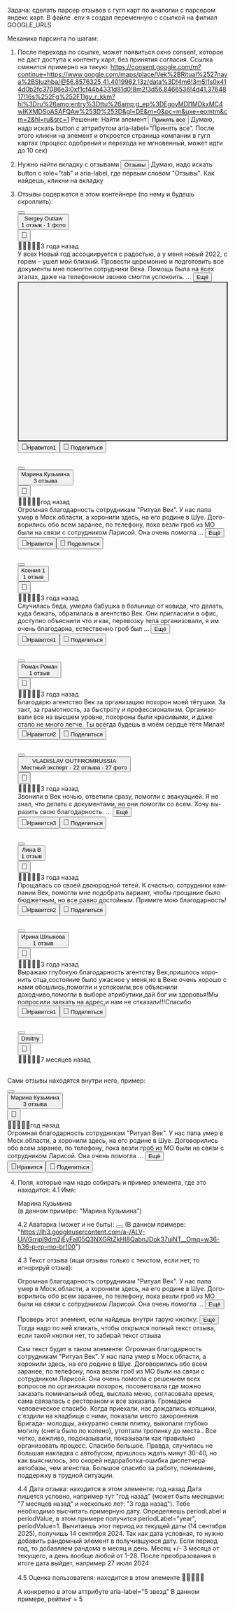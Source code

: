 Задача: сделать парсер отзывов с гугл карт по аналогии с парсером яндекс карт. В файле .env я создал переменную с ссылкой на филиал GOOGLE_URLS

Механика парсинга по шагам:

1. После перехода по ссылке, может появиться окно consent, которое не даст доступа к контенту карт, без принятия согласия. Ссылка сменится примерно на такую: https://consent.google.com/m?continue=https://www.google.com/maps/place/Vek%2BRitual%2527naya%2BSluzhba/@56.8576325,41.4019962,13z/data%3D!4m6!3m5!1s0x414d0b2fc37086e3:0xf1cf44b4331d81d0!8m2!3d56.8466536!4d41.3764817!16s%252Fg%252F11gv_r_kkm?hl%3Dru%26amp;entry%3Dttu%26amp;g_ep%3DEgoyMDI1MDkxMC4wIKXMDSoASAFQAw%253D%253D&gl=DE&m=0&pc=m&uxe=eomtm&cm=2&hl=ru&src=1
   Решение: Найти элемент <button class="UywwFc-LgbsSe UywwFc-LgbsSe-OWXEXe-dgl2Hf UywwFc-StrnGf-YYd4I-VtOx3e UywwFc-kSE8rc-FoKg4d-sLO9V-YoZ4jf XWZjwc" jscontroller="O626Fe" jsaction="click:h5M12e;clickmod:h5M12e;pointerdown:FEiYhc;pointerup:mF5Elf;pointerenter:EX0mI;pointerleave:vpvbp;pointercancel:xyn4sd;contextmenu:xexox; focus:h06R8; blur:zjh6rb;mlnRJb:fLiPzd;" data-idom-class="XWZjwc" jsname="b3VHJd" aria-label="Принять все"><span class="OiePBf-zPjgPe"></span><span class="SXdXAb-BFbNVe"><span class="SXdXAb-ugnUJb"></span></span><span class="RBHQF-ksKsZd" jscontroller="LBaJxb" jsname="m9ZlFb" soy-skip="" ssk="6:RWVI5c"></span><span class="UywwFc-RLmnJb"></span><span class="UywwFc-kBDsod-Rtc0Jf UywwFc-kBDsod-Rtc0Jf-OWXEXe-M1Soyc" jsname="Xr1QTb"></span><span jsname="V67aGc" class="UywwFc-vQzf8d" aria-hidden="true">Принять все</span><span class="UywwFc-kBDsod-Rtc0Jf UywwFc-kBDsod-Rtc0Jf-OWXEXe-UbuQg" jsname="UkTUqb"></span></button> Думаю, надо искать button с аттрибутом aria-label="Принять все". После этого кликни на элемент и откроется страница компании в гугл картах (процесс одобрения и перехода не мгновенный, может идти до 10 сек)

2. Нужно найти вкладку с отзывами <button role="tab" class="hh2c6 " aria-label="Отзывы о месте &quot;Век Ритуальная Служба&quot;" aria-selected="false" data-tab-index="1" jsaction="pane.wfvdle5tabs.tabClick; mousedown:pane.wfvdle5tabs.dragTabs; focus:pane.wfvdle5tabs.focus" jslog="145620; track:click;" style="flex: 0 0 calc(50%);" tabindex="-1"><div class="EIgkw OyjIsf"></div><div class="LRkQ2"><div class="G4Y5Vc OyjIsf"></div><div class="Gpq6kf NlVald" aria-hidden="true">Отзывы</div><div class="a52Cae"></div></div></button> Думаю, надо искать button c role="tab" и aria-label, где первым словом "Отзывы". Как найдешь, кликни на вкладку

3. Отзывы содержатся в этом контейнере (по нему и будешь скроллить): <div class="m6QErb XiKgde " style=""><div class="jftiEf fontBodyMedium " aria-label="Sergey Outlaw" data-review-id="ChdDSUhNMG9nS0VJQ0FnSUNtaDR5WGdRRRAB" jslog="21866;;metadata:WyIwYWhVS0V3alctX0xKeE5pUEF4WFZEbU1CSFRWVEV2c1EwcE1GQ0FJb0FBIl0="><div data-review-id="ChdDSUhNMG9nS0VJQ0FnSUNtaDR5WGdRRRAB" jsaction="mouseover:pane.wfvdle132.review.in; mouseout:pane.wfvdle132.review.out"><div class="jJc9Ad "><div> <button class="WEBjve" data-review-id="ChdDSUhNMG9nS0VJQ0FnSUNtaDR5WGdRRRAB" data-href="https://www.google.com/maps/contrib/117337171689490513365/reviews?hl=ru" jsaction="pane.wfvdle132.review.reviewerLink" jslog="95010; track:click; mutable:true;" aria-label="Фото: Sergey Outlaw"><img class="NBa7we" alt="" src="https://lh3.googleusercontent.com/a/ACg8ocKq5ET9LzXrvXlLbkKkeLznrTv7Rn_pSkO7mC42xJaqsuqWvA=w36-h36-p-rp-mo-br100"></button></div> <div class="GHT2ce NsCY4 "><div class="m44Iib"></div> <div style="position: relative;"><div class="WNxzHc qLhwHc"><button class="al6Kxe" jsaction="pane.wfvdle132.review.reviewerLink" data-review-id="ChdDSUhNMG9nS0VJQ0FnSUNtaDR5WGdRRRAB" data-href="https://www.google.com/maps/contrib/117337171689490513365/reviews?hl=ru" jslog="95010; track:click;"><div class="d4r55 fontTitleMedium">Sergey Outlaw</div><div class="RfnDt ">1&nbsp;отзыв · 1&nbsp;фото</div></button></div><div class="fzE5Re"><div class="X1FxEd"></div></div><button class="PP3Y3d S1qRNe" data-review-id="ChdDSUhNMG9nS0VJQ0FnSUNtaDR5WGdRRRAB" jslog="14326; track:click;metadata:WyIwYWhVS0V3alctX0xKeE5pUEF4WFZEbU1CSFRWVEV2c1EwcE1GQ0FJb0FBIl0=" aria-label="Действия с отзывом пользователя Sergey Outlaw" data-tooltip="Действия с отзывом пользователя Sergey Outlaw" jsaction="pane.wfvdle132.review.actionMenu; keydown:pane.wfvdle132.review.actionMenu; focus:pane.focusTooltip; blur:pane.blurTooltip; keydown:pane.escapeTooltip"><div class="zjA77"><div class="OyjIsf "></div><span class="eaLgGf google-symbols" aria-hidden="true" style="font-size: 18px;"></span></div></button></div></div><div class="g138K"></div><div class="GHT2ce"><div class="DU9Pgb"><span class="kvMYJc" role="img" aria-label="5&nbsp;звезд"><span class="hCCjke google-symbols NhBTye elGi1d" aria-hidden="true" style="font-size: 16px;"></span><span class="hCCjke google-symbols NhBTye elGi1d" aria-hidden="true" style="font-size: 16px;"></span><span class="hCCjke google-symbols NhBTye elGi1d" aria-hidden="true" style="font-size: 16px;"></span><span class="hCCjke google-symbols NhBTye elGi1d" aria-hidden="true" style="font-size: 16px;"></span><span class="hCCjke google-symbols NhBTye elGi1d" aria-hidden="true" style="font-size: 16px;"></span></span><span class="rsqaWe">3 года назад</span><div class="Tuisuc"></div></div><div> <div class="MyEned" tabindex="-1" id="ChdDSUhNMG9nS0VJQ0FnSUNtaDR5WGdRRRAB" lang="ru"><span class="wiI7pd">У всех Новый год ассоциируется с радостью, а у меня новый 2022, с горем – ушел мой близкий. Провести церемонию и подготовить все документы мне помогли сотрудники Века. Помощь была на всех этапах, даже на телефонном звонке смогли успокоить. …</span><span> <button class="w8nwRe kyuRq" aria-expanded="false" aria-controls="ChdDSUhNMG9nS0VJQ0FnSUNtaDR5WGdRRRAB" data-review-id="ChdDSUhNMG9nS0VJQ0FnSUNtaDR5WGdRRRAB" jslog="63707; track:click;metadata:WyIwYWhVS0V3alctX0xKeE5pUEF4WFZEbU1CSFRWVEV2c1EwcE1GQ0FJb0FBIl0=" aria-label="Ещё" jsaction="pane.wfvdle132.review.expandReview">Ещё</button></span></div></div><div class="KtCyie"><button class="Tya61d" data-photo-index="0" data-review-id="ChdDSUhNMG9nS0VJQ0FnSUNtaDR5WGdRRRAB" data-tooltip="" jsaction="pane.wfvdle132.review.openPhoto;keydown:pane.wfvdle132.review.openPhoto;focus:pane.focusTooltip;blur:pane.blurTooltip;keydown:pane.escapeTooltip" aria-label="Фото 1 в отзыве пользователя Sergey Outlaw" style="background-image: url(&quot;https://lh3.googleusercontent.com/geougc-cs/AB3l90BAbWP6rDxPaTRUIV2-kB6nxkOx1bsniiRuAuLGKnUsv3_Jd_xIMlLkDm5Bhw85mGto2anqyVttGAkDm5SCBpMVj3GWUoxOE3pWVHF_VMwxMJrcr_5UDRX03wQ462403ssxHQFN=w600-h450-p&quot;); width: 100%; padding-top: 75%;"></button></div><div style="clear: both;"></div><div class="Upo0Ec"><button class="gllhef" aria-pressed="false" data-review-id="ChdDSUhNMG9nS0VJQ0FnSUNtaDR5WGdRRRAB" jslog="25807; track:click;metadata:WyIwYWhVS0V3alctX0xKeE5pUEF4WFZEbU1CSFRWVEV2c1EwcE1GQ0FJb0FBIl0=" aria-label="1 лайк" title="1 лайк" jsaction="pane.wfvdle132.review.toggleThumbsUp; keydown:pane.wfvdle132.review.toggleThumbsUp"><div class="GBkF3d "><div class="Gd9ibe OyjIsf "></div><span class="dSlJg google-symbols" aria-hidden="true" style="font-size: 18px;"></span><span class="NlVald znYl0"><span class="Hzvxle">Нравится</span><span class="pkWtMe">1</span></span></div></button><button class="gllhef" jslog="32949; track:click" data-review-id="ChdDSUhNMG9nS0VJQ0FnSUNtaDR5WGdRRRAB" aria-label="Поделиться отзывом пользователя Sergey Outlaw." jsaction="pane.wfvdle132.review.share; keydown:pane.wfvdle132.review.share"><div class="GBkF3d"><div class="Gd9ibe OyjIsf "></div><span class="dSlJg google-symbols" aria-hidden="true" style="font-size: 18px;"></span> <span class="NlVald znYl0">Поделиться</span></div></button></div></div></div></div></div><div class="AyRUI" aria-hidden="true" style="height: 16px;">&nbsp; </div><div class="TFQHme "></div><div class="AyRUI" aria-hidden="true" style="height: 16px;">&nbsp; </div><div class="jftiEf fontBodyMedium " aria-label="Марина Кузьмина" data-review-id="ChZDSUhNMG9nS0VJQ0FnSUR0NHNUbUVREAE" jslog="21866;;metadata:WyIwYWhVS0V3alctX0xKeE5pUEF4WFZEbU1CSFRWVEV2c1EwcE1GQ0Fjb0FRIl0="><div data-review-id="ChZDSUhNMG9nS0VJQ0FnSUR0NHNUbUVREAE" jsaction="mouseover:pane.wfvdle133.review.in; mouseout:pane.wfvdle133.review.out"><div class="jJc9Ad "><div> <button class="WEBjve" data-review-id="ChZDSUhNMG9nS0VJQ0FnSUR0NHNUbUVREAE" data-href="https://www.google.com/maps/contrib/105248654245529140348/reviews?hl=ru" jsaction="pane.wfvdle133.review.reviewerLink" jslog="95010; track:click; mutable:true;" aria-label="Фото: Марина Кузьмина"><img class="NBa7we" alt="" src="https://lh3.googleusercontent.com/a-/ALV-UjVGrripI9dm2jEyFaI05Q3NXGRtZkHI8QabnJDok37uiNT__Omq=w36-h36-p-rp-mo-br100"></button></div> <div class="GHT2ce NsCY4 "><div class="m44Iib"></div> <div style="position: relative;"><div class="WNxzHc qLhwHc"><button class="al6Kxe" jsaction="pane.wfvdle133.review.reviewerLink" data-review-id="ChZDSUhNMG9nS0VJQ0FnSUR0NHNUbUVREAE" data-href="https://www.google.com/maps/contrib/105248654245529140348/reviews?hl=ru" jslog="95010; track:click;"><div class="d4r55 fontTitleMedium">Марина Кузьмина</div><div class="RfnDt ">3&nbsp;отзыва</div></button></div><div class="fzE5Re"><div class="X1FxEd"></div></div><button class="PP3Y3d S1qRNe" data-review-id="ChZDSUhNMG9nS0VJQ0FnSUR0NHNUbUVREAE" jslog="14326; track:click;metadata:WyIwYWhVS0V3alctX0xKeE5pUEF4WFZEbU1CSFRWVEV2c1EwcE1GQ0Fjb0FRIl0=" aria-label="Действия с отзывом пользователя Марина Кузьмина" data-tooltip="Действия с отзывом пользователя Марина Кузьмина" jsaction="pane.wfvdle133.review.actionMenu; keydown:pane.wfvdle133.review.actionMenu; focus:pane.focusTooltip; blur:pane.blurTooltip; keydown:pane.escapeTooltip"><div class="zjA77"><div class="OyjIsf "></div><span class="eaLgGf google-symbols" aria-hidden="true" style="font-size: 18px;"></span></div></button></div></div><div class="g138K"></div><div class="GHT2ce"><div class="DU9Pgb"><span class="kvMYJc" role="img" aria-label="5&nbsp;звезд"><span class="hCCjke google-symbols NhBTye elGi1d" aria-hidden="true" style="font-size: 16px;"></span><span class="hCCjke google-symbols NhBTye elGi1d" aria-hidden="true" style="font-size: 16px;"></span><span class="hCCjke google-symbols NhBTye elGi1d" aria-hidden="true" style="font-size: 16px;"></span><span class="hCCjke google-symbols NhBTye elGi1d" aria-hidden="true" style="font-size: 16px;"></span><span class="hCCjke google-symbols NhBTye elGi1d" aria-hidden="true" style="font-size: 16px;"></span></span><span class="rsqaWe">год назад</span><div class="Tuisuc"></div></div><div> <div class="MyEned" tabindex="-1" id="ChZDSUhNMG9nS0VJQ0FnSUR0NHNUbUVREAE" lang="ru"><span class="wiI7pd">Огромная благодарность сотрудникам "Ритуал Век". У нас папа умер в Моск.области, а хоронили здесь, на его родине в Шуе. Договорились обо всем заранее, по телефону, пока везли гроб из МО были на связи с сотрудником Ларисой. Она очень помогла …</span><span> <button class="w8nwRe kyuRq" aria-expanded="false" aria-controls="ChZDSUhNMG9nS0VJQ0FnSUR0NHNUbUVREAE" data-review-id="ChZDSUhNMG9nS0VJQ0FnSUR0NHNUbUVREAE" jslog="63707; track:click;metadata:WyIwYWhVS0V3alctX0xKeE5pUEF4WFZEbU1CSFRWVEV2c1EwcE1GQ0Fjb0FRIl0=" aria-label="Ещё" jsaction="pane.wfvdle133.review.expandReview">Ещё</button></span></div></div><div style="clear: both;"></div><div class="Upo0Ec"><button class="gllhef" aria-pressed="false" data-review-id="ChZDSUhNMG9nS0VJQ0FnSUR0NHNUbUVREAE" jslog="25807; track:click;metadata:WyIwYWhVS0V3alctX0xKeE5pUEF4WFZEbU1CSFRWVEV2c1EwcE1GQ0Fjb0FRIl0=" aria-label="Лайк" title="Лайк" jsaction="pane.wfvdle133.review.toggleThumbsUp; keydown:pane.wfvdle133.review.toggleThumbsUp"><div class="GBkF3d "><div class="Gd9ibe OyjIsf "></div><span class="dSlJg google-symbols" aria-hidden="true" style="font-size: 18px;"></span><span class="NlVald znYl0"><span>Нравится</span></span></div></button><button class="gllhef" jslog="32949; track:click" data-review-id="ChZDSUhNMG9nS0VJQ0FnSUR0NHNUbUVREAE" aria-label="Поделиться отзывом пользователя Марина Кузьмина." jsaction="pane.wfvdle133.review.share; keydown:pane.wfvdle133.review.share"><div class="GBkF3d"><div class="Gd9ibe OyjIsf "></div><span class="dSlJg google-symbols" aria-hidden="true" style="font-size: 18px;"></span> <span class="NlVald znYl0">Поделиться</span></div></button></div></div></div></div></div><div class="AyRUI" aria-hidden="true" style="height: 16px;">&nbsp; </div><div class="TFQHme "></div><div class="AyRUI" aria-hidden="true" style="height: 16px;">&nbsp; </div><div class="jftiEf fontBodyMedium " aria-label="Ксения 1" data-review-id="ChZDSUhNMG9nS0VJQ0FnSUNtZ2M3S2ZnEAE" jslog="21866;;metadata:WyIwYWhVS0V3alctX0xKeE5pUEF4WFZEbU1CSFRWVEV2c1EwcE1GQ0Fvb0FnIl0="><div data-review-id="ChZDSUhNMG9nS0VJQ0FnSUNtZ2M3S2ZnEAE" jsaction="mouseover:pane.wfvdle134.review.in; mouseout:pane.wfvdle134.review.out"><div class="jJc9Ad "><div> <button class="WEBjve" data-review-id="ChZDSUhNMG9nS0VJQ0FnSUNtZ2M3S2ZnEAE" data-href="https://www.google.com/maps/contrib/110147816260543487919/reviews?hl=ru" jsaction="pane.wfvdle134.review.reviewerLink" jslog="95010; track:click; mutable:true;" aria-label="Фото: Ксения 1"><img class="NBa7we" alt="" src="https://lh3.googleusercontent.com/a/ACg8ocI2jEc3GRV5GgaNsBDDgocJQRbRW7gWPLnioMYeYv--SDdXEw=w36-h36-p-rp-mo-br100"></button></div> <div class="GHT2ce NsCY4 "><div class="m44Iib"></div> <div style="position: relative;"><div class="WNxzHc qLhwHc"><button class="al6Kxe" jsaction="pane.wfvdle134.review.reviewerLink" data-review-id="ChZDSUhNMG9nS0VJQ0FnSUNtZ2M3S2ZnEAE" data-href="https://www.google.com/maps/contrib/110147816260543487919/reviews?hl=ru" jslog="95010; track:click;"><div class="d4r55 fontTitleMedium">Ксения 1</div><div class="RfnDt ">1&nbsp;отзыв</div></button></div><div class="fzE5Re"><div class="X1FxEd"></div></div><button class="PP3Y3d S1qRNe" data-review-id="ChZDSUhNMG9nS0VJQ0FnSUNtZ2M3S2ZnEAE" jslog="14326; track:click;metadata:WyIwYWhVS0V3alctX0xKeE5pUEF4WFZEbU1CSFRWVEV2c1EwcE1GQ0Fvb0FnIl0=" aria-label="Действия с отзывом пользователя Ксения 1" data-tooltip="Действия с отзывом пользователя Ксения 1" jsaction="pane.wfvdle134.review.actionMenu; keydown:pane.wfvdle134.review.actionMenu; focus:pane.focusTooltip; blur:pane.blurTooltip; keydown:pane.escapeTooltip"><div class="zjA77"><div class="OyjIsf "></div><span class="eaLgGf google-symbols" aria-hidden="true" style="font-size: 18px;"></span></div></button></div></div><div class="g138K"></div><div class="GHT2ce"><div class="DU9Pgb"><span class="kvMYJc" role="img" aria-label="5&nbsp;звезд"><span class="hCCjke google-symbols NhBTye elGi1d" aria-hidden="true" style="font-size: 16px;"></span><span class="hCCjke google-symbols NhBTye elGi1d" aria-hidden="true" style="font-size: 16px;"></span><span class="hCCjke google-symbols NhBTye elGi1d" aria-hidden="true" style="font-size: 16px;"></span><span class="hCCjke google-symbols NhBTye elGi1d" aria-hidden="true" style="font-size: 16px;"></span><span class="hCCjke google-symbols NhBTye elGi1d" aria-hidden="true" style="font-size: 16px;"></span></span><span class="rsqaWe">3 года назад</span><div class="Tuisuc"></div></div><div> <div class="MyEned" tabindex="-1" id="ChZDSUhNMG9nS0VJQ0FnSUNtZ2M3S2ZnEAE" lang="ru"><span class="wiI7pd">Случилась беда, умерла бабушка в больнице от ковида, что делать, куда бежать, обратилась в агентство Век. Они пригласили в офис, доступно объяснили что и как, перевозку тела организовали, я им очень благодарна, естественно гроб был …</span><span> <button class="w8nwRe kyuRq" aria-expanded="false" aria-controls="ChZDSUhNMG9nS0VJQ0FnSUNtZ2M3S2ZnEAE" data-review-id="ChZDSUhNMG9nS0VJQ0FnSUNtZ2M3S2ZnEAE" jslog="63707; track:click;metadata:WyIwYWhVS0V3alctX0xKeE5pUEF4WFZEbU1CSFRWVEV2c1EwcE1GQ0Fvb0FnIl0=" aria-label="Ещё" jsaction="pane.wfvdle134.review.expandReview">Ещё</button></span></div></div><div style="clear: both;"></div><div class="Upo0Ec"><button class="gllhef" aria-pressed="false" data-review-id="ChZDSUhNMG9nS0VJQ0FnSUNtZ2M3S2ZnEAE" jslog="25807; track:click;metadata:WyIwYWhVS0V3alctX0xKeE5pUEF4WFZEbU1CSFRWVEV2c1EwcE1GQ0Fvb0FnIl0=" aria-label="1 лайк" title="1 лайк" jsaction="pane.wfvdle134.review.toggleThumbsUp; keydown:pane.wfvdle134.review.toggleThumbsUp"><div class="GBkF3d "><div class="Gd9ibe OyjIsf "></div><span class="dSlJg google-symbols" aria-hidden="true" style="font-size: 18px;"></span><span class="NlVald znYl0"><span class="Hzvxle">Нравится</span><span class="pkWtMe">1</span></span></div></button><button class="gllhef" jslog="32949; track:click" data-review-id="ChZDSUhNMG9nS0VJQ0FnSUNtZ2M3S2ZnEAE" aria-label="Поделиться отзывом пользователя Ксения 1." jsaction="pane.wfvdle134.review.share; keydown:pane.wfvdle134.review.share"><div class="GBkF3d"><div class="Gd9ibe OyjIsf "></div><span class="dSlJg google-symbols" aria-hidden="true" style="font-size: 18px;"></span> <span class="NlVald znYl0">Поделиться</span></div></button></div></div></div></div></div><div class="AyRUI" aria-hidden="true" style="height: 16px;">&nbsp; </div><div class="TFQHme "></div><div class="AyRUI" aria-hidden="true" style="height: 16px;">&nbsp; </div><div class="jftiEf fontBodyMedium " aria-label="Роман Роман" data-review-id="ChdDSUhNMG9nS0VJQ0FnSUNtM3BLWjlnRRAB" jslog="21866;;metadata:WyIwYWhVS0V3alctX0xKeE5pUEF4WFZEbU1CSFRWVEV2c1EwcE1GQ0Ewb0F3Il0="><div data-review-id="ChdDSUhNMG9nS0VJQ0FnSUNtM3BLWjlnRRAB" jsaction="mouseover:pane.wfvdle135.review.in; mouseout:pane.wfvdle135.review.out"><div class="jJc9Ad "><div> <button class="WEBjve" data-review-id="ChdDSUhNMG9nS0VJQ0FnSUNtM3BLWjlnRRAB" data-href="https://www.google.com/maps/contrib/103363893892814514217/reviews?hl=ru" jsaction="pane.wfvdle135.review.reviewerLink" jslog="95010; track:click; mutable:true;" aria-label="Фото: Роман Роман"><img class="NBa7we" alt="" src="https://lh3.googleusercontent.com/a/ACg8ocJ9Hss17cUT34eCW0nroLipQLmhWS61ewnX-s1pAUnRPEg_bg=w36-h36-p-rp-mo-br100"></button></div> <div class="GHT2ce NsCY4 "><div class="m44Iib"></div> <div style="position: relative;"><div class="WNxzHc qLhwHc"><button class="al6Kxe" jsaction="pane.wfvdle135.review.reviewerLink" data-review-id="ChdDSUhNMG9nS0VJQ0FnSUNtM3BLWjlnRRAB" data-href="https://www.google.com/maps/contrib/103363893892814514217/reviews?hl=ru" jslog="95010; track:click;"><div class="d4r55 fontTitleMedium">Роман Роман</div><div class="RfnDt ">1&nbsp;отзыв</div></button></div><div class="fzE5Re"><div class="X1FxEd"></div></div><button class="PP3Y3d S1qRNe" data-review-id="ChdDSUhNMG9nS0VJQ0FnSUNtM3BLWjlnRRAB" jslog="14326; track:click;metadata:WyIwYWhVS0V3alctX0xKeE5pUEF4WFZEbU1CSFRWVEV2c1EwcE1GQ0Ewb0F3Il0=" aria-label="Действия с отзывом пользователя Роман Роман" data-tooltip="Действия с отзывом пользователя Роман Роман" jsaction="pane.wfvdle135.review.actionMenu; keydown:pane.wfvdle135.review.actionMenu; focus:pane.focusTooltip; blur:pane.blurTooltip; keydown:pane.escapeTooltip"><div class="zjA77"><div class="OyjIsf "></div><span class="eaLgGf google-symbols" aria-hidden="true" style="font-size: 18px;"></span></div></button></div></div><div class="g138K"></div><div class="GHT2ce"><div class="DU9Pgb"><span class="kvMYJc" role="img" aria-label="5&nbsp;звезд"><span class="hCCjke google-symbols NhBTye elGi1d" aria-hidden="true" style="font-size: 16px;"></span><span class="hCCjke google-symbols NhBTye elGi1d" aria-hidden="true" style="font-size: 16px;"></span><span class="hCCjke google-symbols NhBTye elGi1d" aria-hidden="true" style="font-size: 16px;"></span><span class="hCCjke google-symbols NhBTye elGi1d" aria-hidden="true" style="font-size: 16px;"></span><span class="hCCjke google-symbols NhBTye elGi1d" aria-hidden="true" style="font-size: 16px;"></span></span><span class="rsqaWe">3 года назад</span><div class="Tuisuc"></div></div><div> <div class="MyEned" tabindex="-1" id="ChdDSUhNMG9nS0VJQ0FnSUNtM3BLWjlnRRAB" lang="ru"><span class="wiI7pd">Благодарю агентство Век за организацию похорон моей тётушки. За такт, за грамотность, за быстроту и профессионализм. Организовали все на высшем уровне, похороны были красивыми, и даже стало не много легче. Ты всегда будешь в моём сердце тётя Милая!</span></div></div><div style="clear: both;"></div><div class="Upo0Ec"><button class="gllhef" aria-pressed="false" data-review-id="ChdDSUhNMG9nS0VJQ0FnSUNtM3BLWjlnRRAB" jslog="25807; track:click;metadata:WyIwYWhVS0V3alctX0xKeE5pUEF4WFZEbU1CSFRWVEV2c1EwcE1GQ0Ewb0F3Il0=" aria-label="2 лайка" title="2 лайка" jsaction="pane.wfvdle135.review.toggleThumbsUp; keydown:pane.wfvdle135.review.toggleThumbsUp"><div class="GBkF3d "><div class="Gd9ibe OyjIsf "></div><span class="dSlJg google-symbols" aria-hidden="true" style="font-size: 18px;"></span><span class="NlVald znYl0"><span class="Hzvxle">Нравится</span><span class="pkWtMe">2</span></span></div></button><button class="gllhef" jslog="32949; track:click" data-review-id="ChdDSUhNMG9nS0VJQ0FnSUNtM3BLWjlnRRAB" aria-label="Поделиться отзывом пользователя Роман Роман." jsaction="pane.wfvdle135.review.share; keydown:pane.wfvdle135.review.share"><div class="GBkF3d"><div class="Gd9ibe OyjIsf "></div><span class="dSlJg google-symbols" aria-hidden="true" style="font-size: 18px;"></span> <span class="NlVald znYl0">Поделиться</span></div></button></div></div></div></div></div><div class="AyRUI" aria-hidden="true" style="height: 16px;">&nbsp; </div><div class="TFQHme "></div><div class="AyRUI" aria-hidden="true" style="height: 16px;">&nbsp; </div><div class="jftiEf fontBodyMedium " aria-label="VLADISLAV OUTFROMRUSSIA" data-review-id="ChdDSUhNMG9nS0VJQ0FnSUNtN29uNm9RRRAB" jslog="21866;;metadata:WyIwYWhVS0V3alctX0xKeE5pUEF4WFZEbU1CSFRWVEV2c1EwcE1GQ0JBb0JBIl0="><div data-review-id="ChdDSUhNMG9nS0VJQ0FnSUNtN29uNm9RRRAB" jsaction="mouseover:pane.wfvdle136.review.in; mouseout:pane.wfvdle136.review.out"><div class="jJc9Ad "><div> <button class="WEBjve" data-review-id="ChdDSUhNMG9nS0VJQ0FnSUNtN29uNm9RRRAB" data-href="https://www.google.com/maps/contrib/115525216292597632429/reviews?hl=ru" jsaction="pane.wfvdle136.review.reviewerLink" jslog="95010; track:click; mutable:true;" aria-label="Фото: VLADISLAV OUTFROMRUSSIA"><img class="NBa7we" alt="" src="https://lh3.googleusercontent.com/a-/ALV-UjVxu95y2hQ4XlryOVcU6xJ1OrDEinZdDrdNlOZUQu4kZDFxlg0S=w36-h36-p-rp-mo-ba3-br100"></button></div> <div class="GHT2ce NsCY4 "><div class="m44Iib"></div> <div style="position: relative;"><div class="WNxzHc qLhwHc"><button class="al6Kxe" jsaction="pane.wfvdle136.review.reviewerLink" data-review-id="ChdDSUhNMG9nS0VJQ0FnSUNtN29uNm9RRRAB" data-href="https://www.google.com/maps/contrib/115525216292597632429/reviews?hl=ru" jslog="95010; track:click;"><div class="d4r55 fontTitleMedium">VLADISLAV OUTFROMRUSSIA</div><div class="RfnDt ">Местный эксперт · 22&nbsp;отзыва · 27 фото</div></button></div><div class="fzE5Re"><div class="X1FxEd"></div></div><button class="PP3Y3d S1qRNe" data-review-id="ChdDSUhNMG9nS0VJQ0FnSUNtN29uNm9RRRAB" jslog="14326; track:click;metadata:WyIwYWhVS0V3alctX0xKeE5pUEF4WFZEbU1CSFRWVEV2c1EwcE1GQ0JBb0JBIl0=" aria-label="Действия с отзывом пользователя VLADISLAV OUTFROMRUSSIA" data-tooltip="Действия с отзывом пользователя VLADISLAV OUTFROMRUSSIA" jsaction="pane.wfvdle136.review.actionMenu; keydown:pane.wfvdle136.review.actionMenu; focus:pane.focusTooltip; blur:pane.blurTooltip; keydown:pane.escapeTooltip"><div class="zjA77"><div class="OyjIsf "></div><span class="eaLgGf google-symbols" aria-hidden="true" style="font-size: 18px;"></span></div></button></div></div><div class="g138K"></div><div class="GHT2ce"><div class="DU9Pgb"><span class="kvMYJc" role="img" aria-label="5&nbsp;звезд"><span class="hCCjke google-symbols NhBTye elGi1d" aria-hidden="true" style="font-size: 16px;"></span><span class="hCCjke google-symbols NhBTye elGi1d" aria-hidden="true" style="font-size: 16px;"></span><span class="hCCjke google-symbols NhBTye elGi1d" aria-hidden="true" style="font-size: 16px;"></span><span class="hCCjke google-symbols NhBTye elGi1d" aria-hidden="true" style="font-size: 16px;"></span><span class="hCCjke google-symbols NhBTye elGi1d" aria-hidden="true" style="font-size: 16px;"></span></span><span class="rsqaWe">3 года назад</span><div class="Tuisuc"></div></div><div> <div class="MyEned" tabindex="-1" id="ChdDSUhNMG9nS0VJQ0FnSUNtN29uNm9RRRAB" lang="ru"><span class="wiI7pd">Звонили в Век ночью, ответили сразу, помогли с эвакуацией. Я не знал, что делать с документами, но они помогли со всем. Хочу выразить свою благодарность. …</span><span> <button class="w8nwRe kyuRq" aria-expanded="false" aria-controls="ChdDSUhNMG9nS0VJQ0FnSUNtN29uNm9RRRAB" data-review-id="ChdDSUhNMG9nS0VJQ0FnSUNtN29uNm9RRRAB" jslog="63707; track:click;metadata:WyIwYWhVS0V3alctX0xKeE5pUEF4WFZEbU1CSFRWVEV2c1EwcE1GQ0JBb0JBIl0=" aria-label="Ещё" jsaction="pane.wfvdle136.review.expandReview">Ещё</button></span></div></div><div style="clear: both;"></div><div class="Upo0Ec"><button class="gllhef" aria-pressed="false" data-review-id="ChdDSUhNMG9nS0VJQ0FnSUNtN29uNm9RRRAB" jslog="25807; track:click;metadata:WyIwYWhVS0V3alctX0xKeE5pUEF4WFZEbU1CSFRWVEV2c1EwcE1GQ0JBb0JBIl0=" aria-label="3 лайка" title="3 лайка" jsaction="pane.wfvdle136.review.toggleThumbsUp; keydown:pane.wfvdle136.review.toggleThumbsUp"><div class="GBkF3d "><div class="Gd9ibe OyjIsf "></div><span class="dSlJg google-symbols" aria-hidden="true" style="font-size: 18px;"></span><span class="NlVald znYl0"><span class="Hzvxle">Нравится</span><span class="pkWtMe">3</span></span></div></button><button class="gllhef" jslog="32949; track:click" data-review-id="ChdDSUhNMG9nS0VJQ0FnSUNtN29uNm9RRRAB" aria-label="Поделиться отзывом пользователя VLADISLAV OUTFROMRUSSIA." jsaction="pane.wfvdle136.review.share; keydown:pane.wfvdle136.review.share"><div class="GBkF3d"><div class="Gd9ibe OyjIsf "></div><span class="dSlJg google-symbols" aria-hidden="true" style="font-size: 18px;"></span> <span class="NlVald znYl0">Поделиться</span></div></button></div></div></div></div></div><div class="AyRUI" aria-hidden="true" style="height: 16px;">&nbsp; </div><div class="TFQHme "></div><div class="AyRUI" aria-hidden="true" style="height: 16px;">&nbsp; </div><div class="jftiEf fontBodyMedium " aria-label="Лина В" data-review-id="ChZDSUhNMG9nS0VJQ0FnSUNtM3VTUkN3EAE" jslog="21866;;metadata:WyIwYWhVS0V3alctX0xKeE5pUEF4WFZEbU1CSFRWVEV2c1EwcE1GQ0JNb0JRIl0="><div data-review-id="ChZDSUhNMG9nS0VJQ0FnSUNtM3VTUkN3EAE" jsaction="mouseover:pane.wfvdle137.review.in; mouseout:pane.wfvdle137.review.out"><div class="jJc9Ad "><div> <button class="WEBjve" data-review-id="ChZDSUhNMG9nS0VJQ0FnSUNtM3VTUkN3EAE" data-href="https://www.google.com/maps/contrib/116590759441465526520/reviews?hl=ru" jsaction="pane.wfvdle137.review.reviewerLink" jslog="95010; track:click; mutable:true;" aria-label="Фото: Лина В"><img class="NBa7we" alt="" src="https://lh3.googleusercontent.com/a/ACg8ocL3QEV0eZ7_RaSHwi8ZeTD3eMHpg8XClC-LeMJ_eGishBHR-Q=w36-h36-p-rp-mo-br100"></button></div> <div class="GHT2ce NsCY4 "><div class="m44Iib"></div> <div style="position: relative;"><div class="WNxzHc qLhwHc"><button class="al6Kxe" jsaction="pane.wfvdle137.review.reviewerLink" data-review-id="ChZDSUhNMG9nS0VJQ0FnSUNtM3VTUkN3EAE" data-href="https://www.google.com/maps/contrib/116590759441465526520/reviews?hl=ru" jslog="95010; track:click;"><div class="d4r55 fontTitleMedium">Лина В</div><div class="RfnDt ">1&nbsp;отзыв</div></button></div><div class="fzE5Re"><div class="X1FxEd"></div></div><button class="PP3Y3d S1qRNe" data-review-id="ChZDSUhNMG9nS0VJQ0FnSUNtM3VTUkN3EAE" jslog="14326; track:click;metadata:WyIwYWhVS0V3alctX0xKeE5pUEF4WFZEbU1CSFRWVEV2c1EwcE1GQ0JNb0JRIl0=" aria-label="Действия с отзывом пользователя Лина В" data-tooltip="Действия с отзывом пользователя Лина В" jsaction="pane.wfvdle137.review.actionMenu; keydown:pane.wfvdle137.review.actionMenu; focus:pane.focusTooltip; blur:pane.blurTooltip; keydown:pane.escapeTooltip"><div class="zjA77"><div class="OyjIsf "></div><span class="eaLgGf google-symbols" aria-hidden="true" style="font-size: 18px;"></span></div></button></div></div><div class="g138K"></div><div class="GHT2ce"><div class="DU9Pgb"><span class="kvMYJc" role="img" aria-label="5&nbsp;звезд"><span class="hCCjke google-symbols NhBTye elGi1d" aria-hidden="true" style="font-size: 16px;"></span><span class="hCCjke google-symbols NhBTye elGi1d" aria-hidden="true" style="font-size: 16px;"></span><span class="hCCjke google-symbols NhBTye elGi1d" aria-hidden="true" style="font-size: 16px;"></span><span class="hCCjke google-symbols NhBTye elGi1d" aria-hidden="true" style="font-size: 16px;"></span><span class="hCCjke google-symbols NhBTye elGi1d" aria-hidden="true" style="font-size: 16px;"></span></span><span class="rsqaWe">3 года назад</span><div class="Tuisuc"></div></div><div> <div class="MyEned" tabindex="-1" id="ChZDSUhNMG9nS0VJQ0FnSUNtM3VTUkN3EAE" lang="ru"><span class="wiI7pd">Прощалась со своей двоюродной тетей. К счастью, сотрудники кампании Век, помогли мне подобрать вариант, чтобы прощание было бюджетным, но все равно достойным. Примите мою благодарность!</span></div></div><div style="clear: both;"></div><div class="Upo0Ec"><button class="gllhef" aria-pressed="false" data-review-id="ChZDSUhNMG9nS0VJQ0FnSUNtM3VTUkN3EAE" jslog="25807; track:click;metadata:WyIwYWhVS0V3alctX0xKeE5pUEF4WFZEbU1CSFRWVEV2c1EwcE1GQ0JNb0JRIl0=" aria-label="2 лайка" title="2 лайка" jsaction="pane.wfvdle137.review.toggleThumbsUp; keydown:pane.wfvdle137.review.toggleThumbsUp"><div class="GBkF3d "><div class="Gd9ibe OyjIsf "></div><span class="dSlJg google-symbols" aria-hidden="true" style="font-size: 18px;"></span><span class="NlVald znYl0"><span class="Hzvxle">Нравится</span><span class="pkWtMe">2</span></span></div></button><button class="gllhef" jslog="32949; track:click" data-review-id="ChZDSUhNMG9nS0VJQ0FnSUNtM3VTUkN3EAE" aria-label="Поделиться отзывом пользователя Лина В." jsaction="pane.wfvdle137.review.share; keydown:pane.wfvdle137.review.share"><div class="GBkF3d"><div class="Gd9ibe OyjIsf "></div><span class="dSlJg google-symbols" aria-hidden="true" style="font-size: 18px;"></span> <span class="NlVald znYl0">Поделиться</span></div></button></div></div></div></div></div><div class="AyRUI" aria-hidden="true" style="height: 16px;">&nbsp; </div><div class="TFQHme "></div><div class="AyRUI" aria-hidden="true" style="height: 16px;">&nbsp; </div><div class="jftiEf fontBodyMedium " aria-label="Ирина Шлыкова" data-review-id="ChZDSUhNMG9nS0VJQ0FnSUNtM29xLVRREAE" jslog="21866;;metadata:WyIwYWhVS0V3alctX0xKeE5pUEF4WFZEbU1CSFRWVEV2c1EwcE1GQ0JZb0JnIl0="><div data-review-id="ChZDSUhNMG9nS0VJQ0FnSUNtM29xLVRREAE" jsaction="mouseover:pane.wfvdle138.review.in; mouseout:pane.wfvdle138.review.out"><div class="jJc9Ad "><div> <button class="WEBjve" data-review-id="ChZDSUhNMG9nS0VJQ0FnSUNtM29xLVRREAE" data-href="https://www.google.com/maps/contrib/110787668206597931201/reviews?hl=ru" jsaction="pane.wfvdle138.review.reviewerLink" jslog="95010; track:click; mutable:true;" aria-label="Фото: Ирина Шлыкова"><img class="NBa7we" alt="" src="https://lh3.googleusercontent.com/a/ACg8ocJOnQh9QdZN2FOtGRvDXdbYWhSXmE4Is5LOF4Fbfmj8G_hl3A=w36-h36-p-rp-mo-br100"></button></div> <div class="GHT2ce NsCY4 "><div class="m44Iib"></div> <div style="position: relative;"><div class="WNxzHc qLhwHc"><button class="al6Kxe" jsaction="pane.wfvdle138.review.reviewerLink" data-review-id="ChZDSUhNMG9nS0VJQ0FnSUNtM29xLVRREAE" data-href="https://www.google.com/maps/contrib/110787668206597931201/reviews?hl=ru" jslog="95010; track:click;"><div class="d4r55 fontTitleMedium">Ирина Шлыкова</div><div class="RfnDt ">1&nbsp;отзыв</div></button></div><div class="fzE5Re"><div class="X1FxEd"></div></div><button class="PP3Y3d S1qRNe" data-review-id="ChZDSUhNMG9nS0VJQ0FnSUNtM29xLVRREAE" jslog="14326; track:click;metadata:WyIwYWhVS0V3alctX0xKeE5pUEF4WFZEbU1CSFRWVEV2c1EwcE1GQ0JZb0JnIl0=" aria-label="Действия с отзывом пользователя Ирина Шлыкова" data-tooltip="Действия с отзывом пользователя Ирина Шлыкова" jsaction="pane.wfvdle138.review.actionMenu; keydown:pane.wfvdle138.review.actionMenu; focus:pane.focusTooltip; blur:pane.blurTooltip; keydown:pane.escapeTooltip"><div class="zjA77"><div class="OyjIsf "></div><span class="eaLgGf google-symbols" aria-hidden="true" style="font-size: 18px;"></span></div></button></div></div><div class="g138K"></div><div class="GHT2ce"><div class="DU9Pgb"><span class="kvMYJc" role="img" aria-label="5&nbsp;звезд"><span class="hCCjke google-symbols NhBTye elGi1d" aria-hidden="true" style="font-size: 16px;"></span><span class="hCCjke google-symbols NhBTye elGi1d" aria-hidden="true" style="font-size: 16px;"></span><span class="hCCjke google-symbols NhBTye elGi1d" aria-hidden="true" style="font-size: 16px;"></span><span class="hCCjke google-symbols NhBTye elGi1d" aria-hidden="true" style="font-size: 16px;"></span><span class="hCCjke google-symbols NhBTye elGi1d" aria-hidden="true" style="font-size: 16px;"></span></span><span class="rsqaWe">3 года назад</span><div class="Tuisuc"></div></div><div> <div class="MyEned" tabindex="-1" id="ChZDSUhNMG9nS0VJQ0FnSUNtM29xLVRREAE" lang="ru"><span class="wiI7pd">Выражаю глубокую благодарность агентству Век,пришлось хоронить отца,состояние было ужасное у меня,но в Веке очень хорошо с нами обошлись,помогли и успокоили,все объяснили доходчиво,помогли в выборе атрибутики,дай бог им здоровья!Мы попросили заехать на адрес,и нам не отказали!!!Спасибо</span></div></div><div style="clear: both;"></div><div class="Upo0Ec"><button class="gllhef" aria-pressed="false" data-review-id="ChZDSUhNMG9nS0VJQ0FnSUNtM29xLVRREAE" jslog="25807; track:click;metadata:WyIwYWhVS0V3alctX0xKeE5pUEF4WFZEbU1CSFRWVEV2c1EwcE1GQ0JZb0JnIl0=" aria-label="1 лайк" title="1 лайк" jsaction="pane.wfvdle138.review.toggleThumbsUp; keydown:pane.wfvdle138.review.toggleThumbsUp"><div class="GBkF3d "><div class="Gd9ibe OyjIsf "></div><span class="dSlJg google-symbols" aria-hidden="true" style="font-size: 18px;"></span><span class="NlVald znYl0"><span class="Hzvxle">Нравится</span><span class="pkWtMe">1</span></span></div></button><button class="gllhef" jslog="32949; track:click" data-review-id="ChZDSUhNMG9nS0VJQ0FnSUNtM29xLVRREAE" aria-label="Поделиться отзывом пользователя Ирина Шлыкова." jsaction="pane.wfvdle138.review.share; keydown:pane.wfvdle138.review.share"><div class="GBkF3d"><div class="Gd9ibe OyjIsf "></div><span class="dSlJg google-symbols" aria-hidden="true" style="font-size: 18px;"></span> <span class="NlVald znYl0">Поделиться</span></div></button></div></div></div></div></div><div class="AyRUI" aria-hidden="true" style="height: 16px;">&nbsp; </div><div class="TFQHme "></div><div class="AyRUI" aria-hidden="true" style="height: 16px;">&nbsp; </div><div class="jftiEf fontBodyMedium " aria-label="Dmitriy" data-review-id="ChdDSUhNMG9nS0VJQ0FnTUNBbkozRmh3RRAB" jslog="21866;;metadata:WyIwYWhVS0V3alctX0xKeE5pUEF4WFZEbU1CSFRWVEV2c1EwcE1GQ0Jrb0J3Il0="><div data-review-id="ChdDSUhNMG9nS0VJQ0FnTUNBbkozRmh3RRAB" jsaction="mouseover:pane.wfvdle139.review.in; mouseout:pane.wfvdle139.review.out"><div class="jJc9Ad "><div> <button class="WEBjve" data-review-id="ChdDSUhNMG9nS0VJQ0FnTUNBbkozRmh3RRAB" data-href="https://www.google.com/maps/contrib/101162781970296622347/reviews?hl=ru" jsaction="pane.wfvdle139.review.reviewerLink" jslog="95010; track:click; mutable:true;" aria-label="Фото: Dmitriy"><img class="NBa7we" alt="" src="https://lh3.googleusercontent.com/a/ACg8ocJzc-zN0XlToweLyNi51mt4uISI06NYDMORcS_MxnF3bIq2=w36-h36-p-rp-mo-br100"></button></div> <div class="GHT2ce NsCY4 "><div class="m44Iib"></div> <div style="position: relative;"><div class="WNxzHc qLhwHc"><button class="al6Kxe" jsaction="pane.wfvdle139.review.reviewerLink" data-review-id="ChdDSUhNMG9nS0VJQ0FnTUNBbkozRmh3RRAB" data-href="https://www.google.com/maps/contrib/101162781970296622347/reviews?hl=ru" jslog="95010; track:click;"><div class="d4r55 fontTitleMedium">Dmitriy</div></button></div><div class="fzE5Re"><div class="X1FxEd"></div></div><button class="PP3Y3d S1qRNe" data-review-id="ChdDSUhNMG9nS0VJQ0FnTUNBbkozRmh3RRAB" jslog="14326; track:click;metadata:WyIwYWhVS0V3alctX0xKeE5pUEF4WFZEbU1CSFRWVEV2c1EwcE1GQ0Jrb0J3Il0=" aria-label="Действия с отзывом пользователя Dmitriy" data-tooltip="Действия с отзывом пользователя Dmitriy" jsaction="pane.wfvdle139.review.actionMenu; keydown:pane.wfvdle139.review.actionMenu; focus:pane.focusTooltip; blur:pane.blurTooltip; keydown:pane.escapeTooltip"><div class="zjA77"><div class="OyjIsf "></div><span class="eaLgGf google-symbols" aria-hidden="true" style="font-size: 18px;"></span></div></button></div></div><div class="g138K"></div><div class="GHT2ce"><div class="DU9Pgb"><span class="kvMYJc" role="img" aria-label="5&nbsp;звезд"><span class="hCCjke google-symbols NhBTye elGi1d" aria-hidden="true" style="font-size: 16px;"></span><span class="hCCjke google-symbols NhBTye elGi1d" aria-hidden="true" style="font-size: 16px;"></span><span class="hCCjke google-symbols NhBTye elGi1d" aria-hidden="true" style="font-size: 16px;"></span><span class="hCCjke google-symbols NhBTye elGi1d" aria-hidden="true" style="font-size: 16px;"></span><span class="hCCjke google-symbols NhBTye elGi1d" aria-hidden="true" style="font-size: 16px;"></span></span><span class="rsqaWe">7 месяцев назад</span><div class="Tuisuc"></div></div><div></div><div style="clear: both;"></div></div></div></div></div><div class="AyRUI" aria-hidden="true" style="height: 16px;">&nbsp; </div></div>

Сами отзывы находятся внутри него, пример:

<div class="jftiEf fontBodyMedium " aria-label="Марина Кузьмина" data-review-id="ChZDSUhNMG9nS0VJQ0FnSUR0NHNUbUVREAE" jslog="21866;;metadata:WyIwYWhVS0V3alctX0xKeE5pUEF4WFZEbU1CSFRWVEV2c1EwcE1GQ0Fjb0FRIl0="><div data-review-id="ChZDSUhNMG9nS0VJQ0FnSUR0NHNUbUVREAE" jsaction="mouseover:pane.wfvdle133.review.in; mouseout:pane.wfvdle133.review.out"><div class="jJc9Ad "><div> <button class="WEBjve" data-review-id="ChZDSUhNMG9nS0VJQ0FnSUR0NHNUbUVREAE" data-href="https://www.google.com/maps/contrib/105248654245529140348/reviews?hl=ru" jsaction="pane.wfvdle133.review.reviewerLink" jslog="95010; track:click; mutable:true;" aria-label="Фото: Марина Кузьмина"><img class="NBa7we" alt="" src="https://lh3.googleusercontent.com/a-/ALV-UjVGrripI9dm2jEyFaI05Q3NXGRtZkHI8QabnJDok37uiNT__Omq=w36-h36-p-rp-mo-br100"></button></div> <div class="GHT2ce NsCY4 "><div class="m44Iib"></div> <div style="position: relative;"><div class="WNxzHc qLhwHc"><button class="al6Kxe" jsaction="pane.wfvdle133.review.reviewerLink" data-review-id="ChZDSUhNMG9nS0VJQ0FnSUR0NHNUbUVREAE" data-href="https://www.google.com/maps/contrib/105248654245529140348/reviews?hl=ru" jslog="95010; track:click;"><div class="d4r55 fontTitleMedium">Марина Кузьмина</div><div class="RfnDt ">3&nbsp;отзыва</div></button></div><div class="fzE5Re"><div class="X1FxEd"></div></div><button class="PP3Y3d S1qRNe" data-review-id="ChZDSUhNMG9nS0VJQ0FnSUR0NHNUbUVREAE" jslog="14326; track:click;metadata:WyIwYWhVS0V3alctX0xKeE5pUEF4WFZEbU1CSFRWVEV2c1EwcE1GQ0Fjb0FRIl0=" aria-label="Действия с отзывом пользователя Марина Кузьмина" data-tooltip="Действия с отзывом пользователя Марина Кузьмина" jsaction="pane.wfvdle133.review.actionMenu; keydown:pane.wfvdle133.review.actionMenu; focus:pane.focusTooltip; blur:pane.blurTooltip; keydown:pane.escapeTooltip"><div class="zjA77"><div class="OyjIsf "></div><span class="eaLgGf google-symbols" aria-hidden="true" style="font-size: 18px;"></span></div></button></div></div><div class="g138K"></div><div class="GHT2ce"><div class="DU9Pgb"><span class="kvMYJc" role="img" aria-label="5&nbsp;звезд"><span class="hCCjke google-symbols NhBTye elGi1d" aria-hidden="true" style="font-size: 16px;"></span><span class="hCCjke google-symbols NhBTye elGi1d" aria-hidden="true" style="font-size: 16px;"></span><span class="hCCjke google-symbols NhBTye elGi1d" aria-hidden="true" style="font-size: 16px;"></span><span class="hCCjke google-symbols NhBTye elGi1d" aria-hidden="true" style="font-size: 16px;"></span><span class="hCCjke google-symbols NhBTye elGi1d" aria-hidden="true" style="font-size: 16px;"></span></span><span class="rsqaWe">год назад</span><div class="Tuisuc"></div></div><div> <div class="MyEned" tabindex="-1" id="ChZDSUhNMG9nS0VJQ0FnSUR0NHNUbUVREAE" lang="ru"><span class="wiI7pd">Огромная благодарность сотрудникам "Ритуал Век". У нас папа умер в Моск.области, а хоронили здесь, на его родине в Шуе. Договорились обо всем заранее, по телефону, пока везли гроб из МО были на связи с сотрудником Ларисой. Она очень помогла …</span><span> <button class="w8nwRe kyuRq" aria-expanded="false" aria-controls="ChZDSUhNMG9nS0VJQ0FnSUR0NHNUbUVREAE" data-review-id="ChZDSUhNMG9nS0VJQ0FnSUR0NHNUbUVREAE" jslog="63707; track:click;metadata:WyIwYWhVS0V3alctX0xKeE5pUEF4WFZEbU1CSFRWVEV2c1EwcE1GQ0Fjb0FRIl0=" aria-label="Ещё" jsaction="pane.wfvdle133.review.expandReview">Ещё</button></span></div></div><div style="clear: both;"></div><div class="Upo0Ec"><button class="gllhef" aria-pressed="false" data-review-id="ChZDSUhNMG9nS0VJQ0FnSUR0NHNUbUVREAE" jslog="25807; track:click;metadata:WyIwYWhVS0V3alctX0xKeE5pUEF4WFZEbU1CSFRWVEV2c1EwcE1GQ0Fjb0FRIl0=" aria-label="Лайк" title="Лайк" jsaction="pane.wfvdle133.review.toggleThumbsUp; keydown:pane.wfvdle133.review.toggleThumbsUp"><div class="GBkF3d "><div class="Gd9ibe OyjIsf "></div><span class="dSlJg google-symbols" aria-hidden="true" style="font-size: 18px;"></span><span class="NlVald znYl0"><span>Нравится</span></span></div></button><button class="gllhef" jslog="32949; track:click" data-review-id="ChZDSUhNMG9nS0VJQ0FnSUR0NHNUbUVREAE" aria-label="Поделиться отзывом пользователя Марина Кузьмина." jsaction="pane.wfvdle133.review.share; keydown:pane.wfvdle133.review.share"><div class="GBkF3d"><div class="Gd9ibe OyjIsf "></div><span class="dSlJg google-symbols" aria-hidden="true" style="font-size: 18px;"></span> <span class="NlVald znYl0">Поделиться</span></div></button></div></div></div></div></div>

4. Поля, которые нам надо собирать и пример элемента, где это находится:
   4.1 Имя: <div class="d4r55 fontTitleMedium">Марина Кузьмина</div> (в данном примере: "Марина Кузьмина")

   4.2 Аватарка (может и не быть): <button class="WEBjve" data-review-id="ChZDSUhNMG9nS0VJQ0FnSUR0NHNUbUVREAE" data-href="https://www.google.com/maps/contrib/105248654245529140348/reviews?hl=ru" jsaction="pane.wfvdle133.review.reviewerLink" jslog="95010; track:click; mutable:true;" aria-label="Фото: Марина Кузьмина"><img class="NBa7we" alt="" src="https://lh3.googleusercontent.com/a-/ALV-UjVGrripI9dm2jEyFaI05Q3NXGRtZkHI8QabnJDok37uiNT__Omq=w36-h36-p-rp-mo-br100"></button> (В данном примере: "https://lh3.googleusercontent.com/a-/ALV-UjVGrripI9dm2jEyFaI05Q3NXGRtZkHI8QabnJDok37uiNT__Omq=w36-h36-p-rp-mo-br100")

   4.3 Текст отзыва (ищи отзывы только с текстом, если нет, то игнорируй отзыв): <div class="MyEned" tabindex="-1" id="ChZDSUhNMG9nS0VJQ0FnSUR0NHNUbUVREAE" lang="ru"><span class="wiI7pd">Огромная благодарность сотрудникам "Ритуал Век". У нас папа умер в Моск.области, а хоронили здесь, на его родине в Шуе. Договорились обо всем заранее, по телефону, пока везли гроб из МО были на связи с сотрудником Ларисой. Она очень помогла …</span><span> <button class="w8nwRe kyuRq" aria-expanded="false" aria-controls="ChZDSUhNMG9nS0VJQ0FnSUR0NHNUbUVREAE" data-review-id="ChZDSUhNMG9nS0VJQ0FnSUR0NHNUbUVREAE" jslog="63707; track:click;metadata:WyIwYWhVS0V3alctX0xKeE5pUEF4WFZEbU1CSFRWVEV2c1EwcE1GQ0Fjb0FRIl0=" aria-label="Ещё" jsaction="pane.wfvdle133.review.expandReview">Ещё</button></span></div>

   Проверь этот элемент, если найдешь внутри тарую кнопку: <button class="w8nwRe kyuRq" aria-expanded="false" aria-controls="ChZDSUhNMG9nS0VJQ0FnSUR0NHNUbUVREAE" data-review-id="ChZDSUhNMG9nS0VJQ0FnSUR0NHNUbUVREAE" jslog="63707; track:click;metadata:WyIwYWhVS0V3alctX0xKeE5pUEF4WFZEbU1CSFRWVEV2c1EwcE1GQ0Fjb0FRIl0=" aria-label="Ещё" jsaction="pane.wfvdle133.review.expandReview">Ещё</button> Тогда надо по ней кликать, чтобы открылся полный текст отзыва, если такой кнопки нет, то забирай текст отзыва

   Сам текст будет в таком элементе:
   <span class="wiI7pd">Огромная благодарность сотрудникам "Ритуал Век". У нас папа умер в Моск.области, а хоронили здесь, на его родине в Шуе. Договорились обо всем заранее, по телефону, пока везли гроб из МО были на связи с сотрудником Ларисой. Она очень помогла с решением всех вопросов по организации похорон, посоветовала где можно заказать поминальный обед, выслала меню, согласовала время, сама связалась с рестораном и все заказала. Громадное человеческое спасибо. Когда приехали, нас дождались копщики, с'ездили на кладбище с ними, показали место захоронения. Бригада- молодцы, аккуратно сняли плитку, выкопали глубоко могилу (снега было по колено), утоптали тропинку до места.. Все четко, вежливо, подсказывали, показывали как правильно организовать процесс. Спасибо большое. Правда, случилась не большая накладка с автобусом, пришлось ждать минут 30-40, но как выяснилось, это скорей недоработка-ошибка диспетчера автобазы, чем агенства. Большое спасибо за работу, понимание, поддержку в трудной ситуации.</span>

   4.4 Дата отзыва: находится в этом элементе: <span class="rsqaWe">год назад</span> Дата пишется условно, например тут "год назад" (может быть месяцами: "7 месяцев назад" и несколько лет: "3 года назад"). Тебе необходимо высчитать примерную дату. Определяешь periodLabel и periodValue, в этом примере получится periodLabel="year", periodValue=1. Вычитаешь этот период из текущей даты (14 сентября 2025), получишь 14 сентября 2024. Так как дата условная, то нужно добавить рандомный элемент в получившуюся дату. Если период год, то добавляем рандома в месяц и день. Месяц +/- 3 месяца от текущего, а день вообще любой от 1-28. После преобразования в итоге дата выйдет, например 27 июля 2024

   4.5 Оценка пользователя: находится в этом элементе <span class="kvMYJc" role="img" aria-label="5&nbsp;звезд"><span class="hCCjke google-symbols NhBTye elGi1d" aria-hidden="true" style="font-size: 16px;"></span><span class="hCCjke google-symbols NhBTye elGi1d" aria-hidden="true" style="font-size: 16px;"></span><span class="hCCjke google-symbols NhBTye elGi1d" aria-hidden="true" style="font-size: 16px;"></span><span class="hCCjke google-symbols NhBTye elGi1d" aria-hidden="true" style="font-size: 16px;"></span><span class="hCCjke google-symbols NhBTye elGi1d" aria-hidden="true" style="font-size: 16px;"></span></span>

   А конкретно в этом аттрибуте aria-label="5&nbsp;звезд" В данном примере, рейтинг = 5
